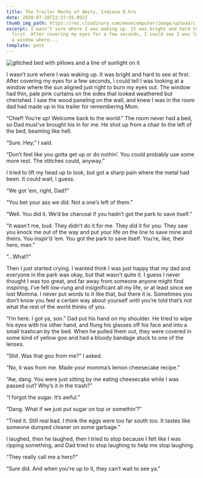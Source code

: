 ```yaml
---
title: The Trailer Mechs of Amity, Indiana 8.hro
date: 2020-07-20T22:37:55.092Z
thumb_img_path: https://res.cloudinary.com/mooncomputer/image/upload/c_scale,e_sharpen:100,h_300,q_auto:best/v1595284273/Moon%20Computer%20Blog/HRO/Trailer%20Mechs/trailer-mechs-8-glitched.jpg
excerpt: I wasn’t sure where I was waking up. It was bright and hard to see at
  first. After covering my eyes for a few seconds, I could see I was looking at
  a window where...
template: post
---
```

![glitched bed with pillows and a line of sunlight on it](https://res.cloudinary.com/mooncomputer/image/upload/c_scale,e_sharpen:100,h_800,q_auto:best/v1595284273/Moon%20Computer%20Blog/HRO/Trailer%20Mechs/trailer-mechs-8-glitched.jpg "The Trailer Mechs of Amity, Indiana 8")

I wasn’t sure where I was waking up. It was bright and hard to see at first. After covering my eyes for a few seconds, I could tell I was looking at a window where the sun aligned just right to burn my eyes out. The window had thin, pale pink curtains on the sides that looked weathered but cherished. I saw the wood paneling on the wall, and knew I was in the room dad had made up in his trailer for remembering Mom. 

“Chief! You’re up! Welcome back to the world.” The room never had a bed, so Dad must’ve brought his in for me. He shot up from a chair to the left of the bed, beaming like hell. 

“Sure. Hey,” I said. 

“Don’t feel like you gotta get up or do nothin’. You could probably use some more rest. The stitches could, anyway.”

I tried to lift my head up to look, but got a sharp pain where the metal had been. It could wait, I guess.

“We got ‘em, right, Dad?”

“You bet your ass we did. Not a one’s left of them.”

“Well. You did it. We’d be charcoal if you hadn’t got the park to save itself.”

“It wasn’t me, bud. They didn’t do it for me. They did it for you. They saw you knock me out of the way and put your life on the line to save mine and theirs. You inspir’d ‘em. You got the park to save itself. You’re, like, their hero, man.”

“…What?”

Then I just started crying. I wanted think I was just happy that my dad and everyone in the park was okay, but that wasn’t quite it. I guess I never thought I was too great, and far away from someone anyone might find inspiring. I’ve felt low-rung and insignificant all my life, or at least since we lost Momma. I never put words to it like that, but there it is. Sometimes you don’t know you feel a certain way about yourself until you’re told that’s not what the rest of the world thinks of you.  

“I’m here. I got ya, son.” Dad put his hand on my shoulder. He tried to wipe his eyes with his other hand, and flung his glasses off his face and into a small trashcan by the bed. When he pulled them out, they were covered in some kind of yellow goo and had a bloody bandage stuck to one of the lenses.

“Shit. Was that goo from me?” I asked.

“No, it was from me. Made your momma’s lemon cheesecake recipe.”

“Aw, dang. You were just sitting by me eating cheesecake while I was passed out? Why’s it in the trash?”

“I forgot the sugar. It’s awful.”

“Dang. What if we just put sugar on top or somethin’?”

“Tried it. Still real bad. I think the eggs were too far south too. It tastes like someone dumped cleaner on some garbage.”

I laughed, then he laughed, then I tried to stop because I felt like I was ripping something, and Dad tried to stop laughing to help me stop laughing. 

“They really call me a hero?”

“Sure did. And when you’re up to it, they can’t wait to see ya.”
